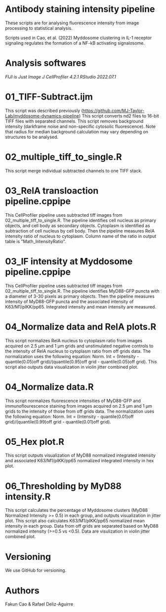# Antibody staining intensity pipeline

These scripts are for analysing fluorescence intensity from image processing to statistical analysis. 

Scripts used in Cao, et al. (2022) Myddosome clustering in IL-1 receptor signaling regulates the formation of a NF-kB activating signalosome.

# Analysis softwares
*FIJI is Just Image J*
*CellProfiler 4.2.1*
*RStudio 2022.07.1*

# 01_TIFF-Subtract.ijm
This script was described previously (https://github.com/MJ-Taylor-Lab/myddosome-dynamics-pipeline)
This script converts nd2 files to 16-bit TIFF files with separated channels. This script removes background intensity (darkframe noise and non-specific cytosolic fluorescence). Note that radius for median background calculation may vary depending on structures to be analysed.

# 02_multiple_tiff_to_single.R
This script merge individual subtracted channels to one TIFF stack.

# 03_RelA transloaction pipeline.cppipe
This CellProfiler pipeline uses subtracted tiff images from 02_multiple_tiff_to_single.R. The pipeline identifies cell nucleus as primary objects, and cell body as secondary objects. Cytoplasm is identified as subtraction of cell nucleus by cell body. Then the pipeline measures RelA intensity ratio of nucleus to cytoplasm. Column name of the ratio in output table is "Math_IntensityRatio".

# 03_IF intensity at Myddosome pipeline.cppipe
This CellProfiler pipeline uses subtracted tiff images from 02_multiple_tiff_to_single.R. The pipeline identifies MyD88-GFP puncta with a diameter of 3-30 pixels as primary objects. Then the pipeline measures intensity of MyD88-GFP puncta and the associated intensity of K63/M1/pIKK/pp65. Integrated intensity and mean intensity are measured.

# 04_Normalize data and RelA plots.R
This script normalizes RelA nucleus to cytoplasm ratio from images acquired on 2.5 µm and 1 µm grids and unstimulated negative controls to the intensity of RelA nucleus to cytoplasm ratio from off grids data. The normalization uses the following equation: Norm. Int = (Intensity - quantile(0.05)off grid)/(quantile(0.95)off grid - quantile(0.05)off grid). This script also outputs data visualization in violin jitter combined plot.

# 04_Normalize data.R
This script normalizes fluorescence intensities of MyD88-GFP and immunoflourescence staining from images acquired on 2.5 µm and 1 µm grids to the intensity of those from off grids data. The normalization uses the following equation: Norm. Int = (Intensity - quantile(0.01)off grid)/(quantile(0.99)off grid - quantile(0.01)off grid).

# 05_Hex plot.R
This script outputs visualization of MyD88 normalized integrated intensity and associated K63/M1/pIKK/pp65 normalized integrated intensity in hex plot.

# 06_Thresholding by MyD88 intensity.R
This script calculates the percentage of Myddosome clusters (MyD88 Normalized Intensity >= 0.5) in each group, and outputs visualization in jitter plot. 
This script also calculates K63/M1/pIKK/pp65 normalized mean intensity in each group. Data from off grids are separated based on MyD88 normalized intensity (>=0.5 vs <0.5). Data are visulization in violin jitter combined plot.   

# Versioning
We use GitHub for versioning.

# Authors
Fakun Cao & Rafael Deliz-Aguirre
